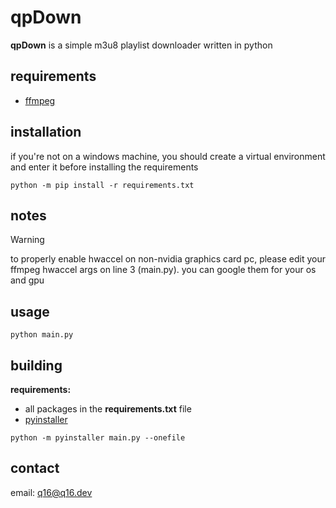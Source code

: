 # qpDown
**qpDown** is a simple m3u8 playlist downloader written in python
## requirements
- [ffmpeg](https://www.ffmpeg.org/download.html)
## installation
if you're not on a windows machine, you should create a virtual environment and enter it before installing the requirements
```
python -m pip install -r requirements.txt
```
## notes
> [!WARNING]
> to properly enable hwaccel on non-nvidia graphics card pc, please edit your ffmpeg hwaccel args on line 3 (main.py). you can google them for your os and gpu
## usage
```
python main.py
```
## building
**requirements:**
- all packages in the **requirements.txt** file
- [pyinstaller](https://pypi.org/project/pyinstaller/)
```
python -m pyinstaller main.py --onefile
```
## contact
email: [q16@q16.dev](mailto://q16@q16.dev)